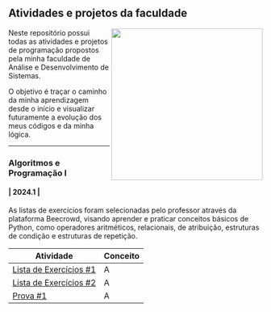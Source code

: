 ## Atividades e projetos da faculdade
<img src="https://github.com/sophiaswiercoswski/Projetos-de-ADS/assets/159056111/8c7b69c0-728b-4ea0-9d40-7e98b2d68f91" width="300px" align="right">

Neste repositório possui todas as atividades e projetos de programação propostos pela minha faculdade de Análise e Desenvolvimento de Sistemas.

O objetivo é traçar o caminho da minha aprendizagem desde o início e visualizar futuramente a evolução dos meus códigos e da minha lógica.

---

### Algoritmos e Programação I
#### | 2024.1 |

As listas de exercícios foram selecionadas pelo professor através da plataforma Beecrowd, visando aprender e praticar conceitos básicos de Python, como operadores aritméticos, relacionais, de atribuição, estruturas de condição e estruturas de repetição.
 
Atividade | Conceito
--------- | ----------
[Lista de Exercícios #1](https://github.com/sophiaswiercoswski/Projetos-de-ADS/tree/main/Algoritmos%20e%20Programação%20I/Lista%20de%20Exercícios%20%231) | A
[Lista de Exercícios #2](https://github.com/sophiaswiercoswski/Projetos-de-ADS/tree/main/Algoritmos%20e%20Programação%20I/Lista%20de%20Exercícios%20%232) | A
[Prova #1](https://github.com/sophiaswiercoswski/Projetos-de-ADS/tree/main/Algoritmos%20e%20Programação%20I/Prova%20%231) | A
